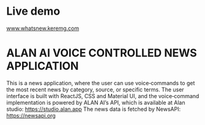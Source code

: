 # Live demo
www.whatsnew.keremg.com

# ALAN AI VOICE CONTROLLED NEWS APPLICATION

This is a news application, where the user can use voice‐commands to get the most recent news by category, source, or specific terms. The user interface is built with ReactJS, CSS and Material UI, and the voice‐command implementation is powered by ALAN AI’s API, which is available at Alan studio: https://studio.alan.app
The news data is fetched by NewsAPI: https://newsapi.org

